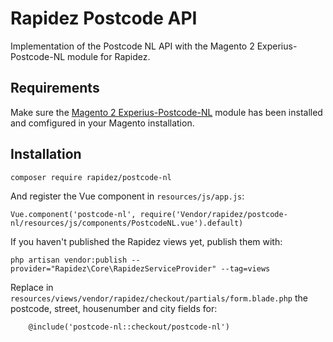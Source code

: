 # Rapidez Postcode API
Implementation of the Postcode NL API with the Magento 2 Experius-Postcode-NL module for Rapidez.

## Requirements
Make sure the [Magento 2 Experius-Postcode-NL](https://github.com/experius/Magento-2-Module-Experius-Postcode-NL) module has been installed and comfigured in your Magento installation.

## Installation

```
composer require rapidez/postcode-nl
```

And register the Vue component in `resources/js/app.js`:
```
Vue.component('postcode-nl', require('Vendor/rapidez/postcode-nl/resources/js/components/PostcodeNL.vue').default)
```

If you haven't published the Rapidez views yet, publish them with:
```
php artisan vendor:publish --provider="Rapidez\Core\RapidezServiceProvider" --tag=views
```

Replace in `resources/views/vendor/rapidez/checkout/partials/form.blade.php` the postcode, street, housenumber and city fields for:
```
    @include('postcode-nl::checkout/postcode-nl')
```
